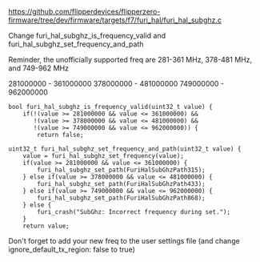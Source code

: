 https://github.com/flipperdevices/flipperzero-firmware/tree/dev/firmware/targets/f7/furi_hal/furi_hal_subghz.c

Change furi_hal_subghz_is_frequency_valid and furi_hal_subghz_set_frequency_and_path

Reminder, the unofficially supported freq are 281-361 MHz, 378-481 MHz, and 749-962 MHz

281000000 - 361000000
378000000 - 481000000
749000000 - 962000000

```
bool furi_hal_subghz_is_frequency_valid(uint32_t value) {
    if(!(value >= 281000000 && value <= 361000000) &&
       !(value >= 378000000 && value <= 481000000) &&
       !(value >= 749000000 && value <= 962000000)) {
        return false;

uint32_t furi_hal_subghz_set_frequency_and_path(uint32_t value) {
    value = furi_hal_subghz_set_frequency(value);
    if(value >= 281000000 && value <= 361000000) {
        furi_hal_subghz_set_path(FuriHalSubGhzPath315);
    } else if(value >= 378000000 && value <= 481000000) {
        furi_hal_subghz_set_path(FuriHalSubGhzPath433);
    } else if(value >= 749000000 && value <= 962000000) {
        furi_hal_subghz_set_path(FuriHalSubGhzPath868);
    } else {
        furi_crash("SubGhz: Incorrect frequency during set.");
    }
    return value;
```

Don't forget to add your new freq to the user settings file (and change ignore_default_tx_region: false to true)